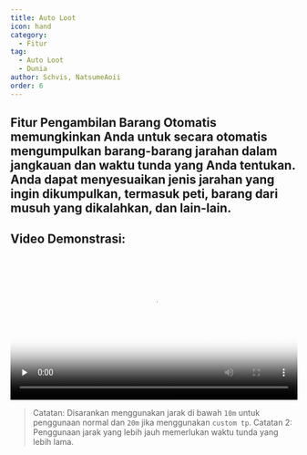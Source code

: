 ```yaml
---
title: Auto Loot
icon: hand
category:
  - Fitur
tag:
  - Auto Loot
  - Dunia
author: Schvis, NatsumeAoii
order: 6
---
```


## Fitur Pengambilan Barang Otomatis memungkinkan Anda untuk secara otomatis mengumpulkan barang-barang jarahan dalam jangkauan dan waktu tunda yang Anda tentukan. Anda dapat menyesuaikan jenis jarahan yang ingin dikumpulkan, termasuk peti, barang dari musuh yang dikalahkan, dan lain-lain.

## Video Demonstrasi:

<video controls preload="none" width="100%" poster="https://nextcloud.atruicardona.xyz/s/ekNmga3Ffe9TxDN/preview"><source src="https://nextcloud.atruicardona.xyz/s/ekNmga3Ffe9TxDN/download" type="video/mp4"></video>

> Catatan: Disarankan menggunakan jarak di bawah `10m` untuk penggunaan normal dan `20m` jika menggunakan `custom tp`.
> Catatan 2: Penggunaan jarak yang lebih jauh memerlukan waktu tunda yang lebih lama.